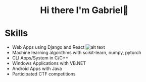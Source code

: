 <h1 align="center">Hi there I'm Gabriel👋</h1>

# Skills 
* Web Apps using Django and React ![alt text](https://img.shields.io/badge/PYTHON-REACT)
* Machine learning algorithms with scikit-learn, numpy, pytorch 
* CLI Apps/System in C/C++
* Windows Applications with VB.NET
* Android Apps with Java
* Participated CTF competitions
